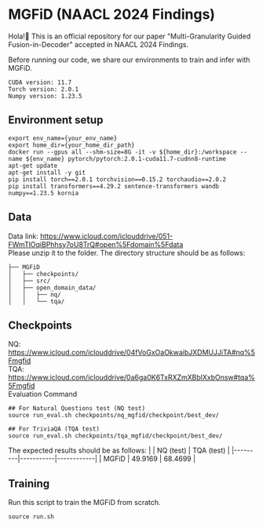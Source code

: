 # MGFiD (NAACL 2024 Findings)
Hola!🙌 This is an official repository for our paper "Multi-Granularity Guided Fusion-in-Decoder" accepted in NAACL 2024 Findings. <br>

Before running our code, we share our environments to train and infer with MGFiD. <br>
```
CUDA version: 11.7
Torch version: 2.0.1
Numpy version: 1.23.5
```

## Environment setup
```
export env_name={your_env_name}
export home_dir={your_home_dir_path}
docker run --gpus all --shm-size=8G -it -v ${home_dir}:/workspace --name ${env_name} pytorch/pytorch:2.0.1-cuda11.7-cudnn8-runtime
apt-get update
apt-get install -y git
pip install torch==2.0.1 torchvision==0.15.2 torchaudio==2.0.2
pip install transformers==4.29.2 sentence-transformers wandb numpy==1.23.5 kornia
```

## Data
Data link: https://www.icloud.com/iclouddrive/051-FWmTlOqiBPhhsy7oU8TrQ#open%5Fdomain%5Fdata <br>
Please unzip it to the folder. The directory structure should be as follows: <br>
```
├── MGFiD
│   ├── checkpoints/
│   ├── src/
│   ├── open_domain_data/
│   │   ├── nq/
│   │   └── tqa/
```

## Checkpoints
NQ: https://www.icloud.com/iclouddrive/04fVoGxOaOkwaibJXDMUJJiTA#nq%5Fmgfid <br>
TQA: https://www.icloud.com/iclouddrive/0a6ga0K6TxRXZmXBblXxbOnsw#tqa%5Fmgfid <br>
Evaluation Command
```
## For Natural Questions test (NQ test)
source run_eval.sh checkpoints/nq_mgfid/checkpoint/best_dev/

## For TriviaQA (TQA test)
source run_eval.sh checkpoints/tqa_mgfid/checkpoint/best_dev/
```

The expected results should be as follows:
|         | NQ (test) | TQA (test) |
|---------|-----------|------------|
| MGFiD   | 49.9169   | 68.4699    |


## Training 
Run this script to train the MGFiD from scratch.<br>
```
source run.sh
```
